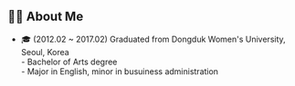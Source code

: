 <h2>👩🏻 About Me</h2>
<ul>
  <li>
    🎓 (2012.02 ~ 2017.02) Graduated from Dongduk Women's University, Seoul, Korea <br>
    - Bachelor of Arts degree <br>
    - Major in English, minor in busuiness administration
  </li>
</ul>



<!--
**OYeonJu/OyeonJu** is a ✨ _special_ ✨ repository because its `README.md` (this file) appears on your GitHub profile.

Here are some ideas to get you started:

- 🔭 I’m currently working on ...
- 🌱 I’m currently learning ...
- 👯 I’m looking to collaborate on ...
- 🤔 I’m looking for help with ...
- 💬 Ask me about ...
- 📫 How to reach me: ...
- 😄 Pronouns: ...
- ⚡ Fun fact: ...
-->
